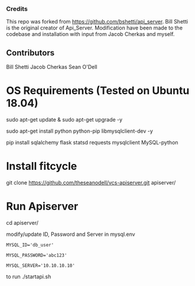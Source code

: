 ### Credits

This repo was forked from https://github.com/bshetti/api_server. Bill Shetti is the original creator of Api_Server. Modification have been made to the codebase and installation with input from Jacob Cherkas and myself.

## Contributors
Bill Shetti
Jacob Cherkas
Sean O'Dell

# OS Requirements (Tested on Ubuntu 18.04)

sudo apt-get update & sudo apt-get upgrade -y

sudo apt-get install python python-pip libmysqlclient-dev -y

pip install sqlalchemy flask statsd requests mysqlclient MySQL-python

# Install fitcycle

git clone https://github.com/theseanodell/vcs-apiserver.git apiserver/

# Run Apiserver

cd apiserver/

modify/update ID, Password and Server in mysql.env

    MYSQL_ID='db_user'

    MYSQL_PASSWORD='abc123'

    MYSQL_SERVER='10.10.10.10'

to run ./startapi.sh